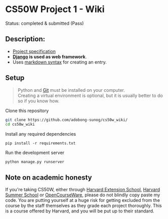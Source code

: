 # CS50W Project 1 - Wiki
Status: completed & submitted (Pass)

## Description:
* [Project specification](https://cs50.harvard.edu/web/2020/projects/1/wiki/#specification)
* **[Django](https://www.djangoproject.com) is used as web framework**.
* Uses [markdown syntax](https://www.markdownguide.org/basic-syntax/) for creating an entry.

## Setup 
> Python and [Git](https://git-scm.com) must be installed on your computer.  
> Creating a virtual environment is optional, but it is usually better to do so if you know how.

Clone this repository
```bash
git clone https://github.com/adobong-sunog/cs50w_wiki/
cd cs50w_wiki
```  
Install any required dependencies
```
pip install -r requirements.txt
```  
Run the development server
```
python manage.py runserver
```

## Note on academic honesty
If you're taking CS50W, either through [Harvard Extension School](https://extension.harvard.edu/), [Harvard Summer School](https://summer.harvard.edu/) or [OpenCourseWare](https://cs50.harvard.edu/web/), please do not blindly copy paste my code. You are putting yourself at a huge risk for getting excluded from the course by the staff themselves as they grade each project thoroughly. This is a course offered by Harvard, and you will be put up to their standard.

